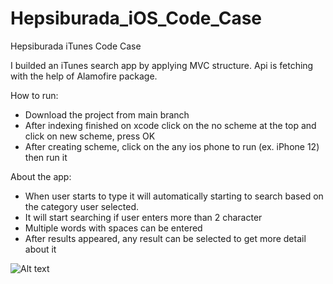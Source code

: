 # Hepsiburada_iOS_Code_Case
Hepsiburada iTunes Code Case

I builded an iTunes search app by applying MVC structure. Api is fetching with the help of Alamofire package.

How to run:
- Download the project from main branch 
- After indexing finished on xcode click on the no scheme at the top and click on new scheme, press OK
- After creating scheme, click on the any ios phone to run (ex. iPhone 12) then run it

About the app:

- When user starts to type it will automatically starting to search based on the category user selected.
- It will start searching if user enters more than 2 character
- Multiple words with spaces can be entered
- After results appeared, any result can be selected to get more detail about it

![Alt text](CodeCase_record.gif)
